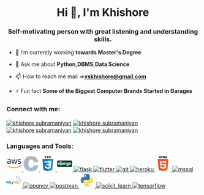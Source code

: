 <h1 align="center">Hi 👋, I'm Khishore</h1>
<h3 align="center">Self-motivating person with great listening and understanding skills.</h3>

- 🔭 I’m currently working **towards Master's Degree**

- 💬 Ask me about **Python,DBMS,Data Science**

- 📫 How to reach me mail =>**vskhishore@gmail.com**

- ⚡ Fun fact **Some of the Biggest Computer Brands Started in Garages**

<h3 align="left">Connect with me:</h3>
<p align="left">
<a href="https://linkedin.com/in/khishore subramaniyan" target="blank"><img align="center" src="https://cdn.jsdelivr.net/npm/simple-icons@3.0.1/icons/linkedin.svg" alt="khishore subramaniyan" height="30" width="40" /></a>
<a href="https://fb.com/khishore subramaniyan" target="blank"><img align="center" src="https://cdn.jsdelivr.net/npm/simple-icons@3.0.1/icons/facebook.svg" alt="khishore subramaniyan" height="30" width="40" /></a>
<a href="https://instagram.com/khishore subramaniyan" target="blank"><img align="center" src="https://cdn.jsdelivr.net/npm/simple-icons@3.0.1/icons/instagram.svg" alt="khishore subramaniyan" height="30" width="40" /></a>
<a href="https://www.hackerrank.com/khishore subramaniyan" target="blank"><img align="center" src="https://cdn.jsdelivr.net/npm/simple-icons@3.0.1/icons/hackerrank.svg" alt="khishore subramaniyan" height="30" width="40" /></a>
</p>

<h3 align="left">Languages and Tools:</h3>
<p align="left"> <a href="https://aws.amazon.com" target="_blank"> <img src="https://raw.githubusercontent.com/devicons/devicon/master/icons/amazonwebservices/amazonwebservices-original-wordmark.svg" alt="aws" width="40" height="40"/> </a> <a href="https://www.cprogramming.com/" target="_blank"> <img src="https://raw.githubusercontent.com/devicons/devicon/master/icons/c/c-original.svg" alt="c" width="40" height="40"/> </a> <a href="https://www.w3schools.com/css/" target="_blank"> <img src="https://raw.githubusercontent.com/devicons/devicon/master/icons/css3/css3-original-wordmark.svg" alt="css3" width="40" height="40"/> </a> <a href="https://www.djangoproject.com/" target="_blank"> <img src="https://raw.githubusercontent.com/devicons/devicon/master/icons/django/django-original.svg" alt="django" width="40" height="40"/> </a> <a href="https://flask.palletsprojects.com/" target="_blank"> <img src="https://www.vectorlogo.zone/logos/pocoo_flask/pocoo_flask-icon.svg" alt="flask" width="40" height="40"/> </a> <a href="https://flutter.dev" target="_blank"> <img src="https://www.vectorlogo.zone/logos/flutterio/flutterio-icon.svg" alt="flutter" width="40" height="40"/> </a> <a href="https://git-scm.com/" target="_blank"> <img src="https://www.vectorlogo.zone/logos/git-scm/git-scm-icon.svg" alt="git" width="40" height="40"/> </a> <a href="https://heroku.com" target="_blank"> <img src="https://www.vectorlogo.zone/logos/heroku/heroku-icon.svg" alt="heroku" width="40" height="40"/> </a> <a href="https://www.w3.org/html/" target="_blank"> <img src="https://raw.githubusercontent.com/devicons/devicon/master/icons/html5/html5-original-wordmark.svg" alt="html5" width="40" height="40"/> </a> <a href="https://www.microsoft.com/en-us/sql-server" target="_blank"> <img src="https://cdn.worldvectorlogo.com/logos/microsoft-sql-server.svg" alt="mssql" width="40" height="40"/> </a> <a href="https://www.mysql.com/" target="_blank"> <img src="https://raw.githubusercontent.com/devicons/devicon/master/icons/mysql/mysql-original-wordmark.svg" alt="mysql" width="40" height="40"/> </a> <a href="https://opencv.org/" target="_blank"> <img src="https://www.vectorlogo.zone/logos/opencv/opencv-icon.svg" alt="opencv" width="40" height="40"/> </a> <a href="https://postman.com" target="_blank"> <img src="https://www.vectorlogo.zone/logos/getpostman/getpostman-icon.svg" alt="postman" width="40" height="40"/> </a> <a href="https://www.python.org" target="_blank"> <img src="https://raw.githubusercontent.com/devicons/devicon/master/icons/python/python-original.svg" alt="python" width="40" height="40"/> </a> <a href="https://scikit-learn.org/" target="_blank"> <img src="https://upload.wikimedia.org/wikipedia/commons/0/05/Scikit_learn_logo_small.svg" alt="scikit_learn" width="40" height="40"/> </a> <a href="https://www.tensorflow.org" target="_blank"> <img src="https://www.vectorlogo.zone/logos/tensorflow/tensorflow-icon.svg" alt="tensorflow" width="40" height="40"/> </a> </p>

